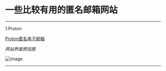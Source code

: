 # 一些比较有用的匿名邮箱网站

----------------------

1.Proton

[Proton匿名电子邮箱](https://proton.me "Proton匿名电子邮箱")

*网站界面预览图*

![image](/img/实用网站/匿名邮箱/Proton.png)

----------------------